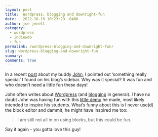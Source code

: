 ```yaml
---
layout: post
title:  Wordpress, blogging and downright-fun
date:   2022-10-16 10:23:29 -0400
author: joe jenett
category:
  - wordpress
  - indieweb
  - fun
permalink: /wordpress-blogging-and-downright-fun/
slug: wordpress-blogging-and-downright-fun
summary:
comments: true
---
```

<p>In a recent <a href="/you-gotta-love-this-guy/">post</a> about my buddy <a href="https://johnjohnston.info/blog/">John</a>, I pointed out ‘something really special’ I found on his blog’s sidebar. Why was it special? It was fun and who doesn’t need a little fun these days!</p>
<p>John often writes about <a href="https://johnjohnston.info/blog/tag/wordpress/">Wordpress</a> (and <a href="https://johnjohnston.info/blog/tag/blogging/">blogging</a> in general). I have no doubt John was having fun with this <a href="https://johnjohnston.info/blog/blocks-css/">little demo</a> he made, most likely intended to inspire his students. What’s funny about this is I never use(d) the block editor and dammit, he might have inspired me too: </p>
<blockquote><p>
I am still not all in on using blocks, but this could be fun.
</p></blockquote>
<p>Say it again - you gotta love this guy!</p>
<a href="https://brid.gy/publish/twitter"></a>
<data class="p-bridgy-omit-link" value="false"></data>